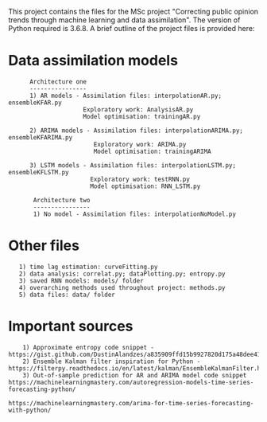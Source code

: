 This project contains the files for the MSc project "Correcting public opinion trends through machine learning and data assimilation". The version of Python required is 3.6.8.
A brief outline of the project files is provided here:
    
   Data assimilation models
   =======================
          Architecture one
          ----------------
          1) AR models - Assimilation files: interpolationAR.py; ensembleKFAR.py
                         Exploratory work: AnalysisAR.py
                         Model optimisation: trainingAR.py
  
          2) ARIMA models - Assimilation files: interpolationARIMA.py; ensembleKFARIMA.py
                            Exploratory work: ARIMA.py
                            Model optimisation: trainingARIMA
           
          3) LSTM models - Assimilation files: interpolationLSTM.py; ensembleKFLSTM.py
                           Exploratory work: testRNN.py
                           Model optimisation: RNN_LSTM.py
           
           Architecture two
           ----------------
           1) No model - Assimilation files: interpolationNoModel.py
           
   Other files
   ===========
       1) time lag estimation: curveFitting.py
       2) data analysis: correlat.py; dataPlotting.py; entropy.py
       3) saved RNN models: models/ folder
       4) overarching methods used throughout project: methods.py
       5) data files: data/ folder

  Important sources
  =================
        1) Approximate entropy code snippet - https://gist.github.com/DustinAlandzes/a835909ffd15b9927820d175a48dee41
        2) Ensemble Kalman filter inspiration for Python - https://filterpy.readthedocs.io/en/latest/kalman/EnsembleKalmanFilter.html
        3) Out-of-sample prediction for AR and ARIMA model code snippet https://machinelearningmastery.com/autoregression-models-time-series-forecasting-python/
                                                                        https://machinelearningmastery.com/arima-for-time-series-forecasting-with-python/
